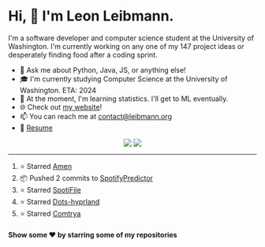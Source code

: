 # Hi, 👋 I'm Leon Leibmann.
I'm a software developer and computer science student at the University of Washington. I'm currently working on any one of my 147 project ideas or desperately finding food after a coding sprint.

- 💬 Ask me about Python, Java, JS, or anything else!
- 🎓 I'm currently studying Computer Science at the University of Washington. ETA: 2024
- 🌱 At the moment, I'm learning statistics. I'll get to ML eventually.
- 🌐 Check out [my website](https://leibmann.org)!
- 📫 You can reach me at [contact@leibmann.org](mailto:contact@leibmann.org)
- 📄 [Resume](https://leibmann.org/Leon_Leibmann_Resume.pdf)

<div align="middle">
<img align="top" src="https://github-readme-stats.vercel.app/api/top-langs/?username=Pop101&layout=compact&theme=transparent&hide_border=true&hide=css">
<img align="top" src="https://github-readme-stats.vercel.app/api?username=Pop101&show_icons=true&theme=transparent&hide_border=true&count_private=true&hide=issues&include_all_commits&hide_rank=true">
</div>

---
<!--START_SECTION:activity-->
1. ⭐️ Starred [Amen](https://github.com/algorithmic-music-exploration/amen)
2. 📦 Pushed 2 commits to [SpotifyPredictor](https://github.com/Pop101/SpotifyPredictor)
3. ⭐️ Starred [SpotiFile](https://github.com/Michael-K-Stein/SpotiFile)
4. ⭐️ Starred [Dots-hyprland](https://github.com/end-4/dots-hyprland)
5. ⭐️ Starred [Comtrya](https://github.com/comtrya/comtrya)
<!--END_SECTION:activity-->

#### Show some ❤️ by starring some of my repositories
